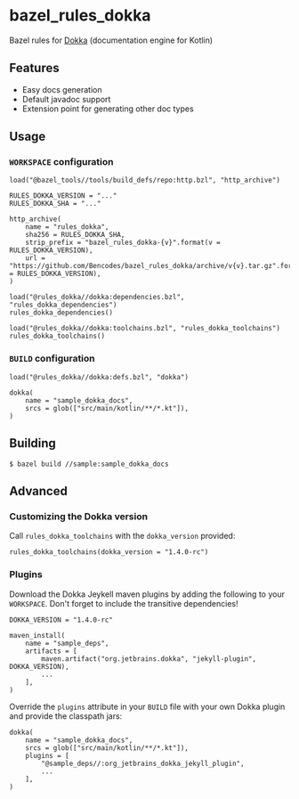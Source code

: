# bazel_rules_dokka

Bazel rules for [Dokka](https://github.com/Kotlin/dokka) (documentation engine for Kotlin)

## Features

- Easy docs generation
- Default javadoc support
- Extension point for generating other doc types

## Usage

### `WORKSPACE` configuration

```starlalrk
load("@bazel_tools//tools/build_defs/repo:http.bzl", "http_archive")

RULES_DOKKA_VERSION = "..."
RULES_DOKKA_SHA = "..."

http_archive(
    name = "rules_dokka",
    sha256 = RULES_DOKKA_SHA,
    strip_prefix = "bazel_rules_dokka-{v}".format(v = RULES_DOKKA_VERSION),
    url = "https://github.com/Bencodes/bazel_rules_dokka/archive/v{v}.tar.gz".format(v = RULES_DOKKA_VERSION),
)

load("@rules_dokka//dokka:dependencies.bzl", "rules_dokka_dependencies")
rules_dokka_dependencies()

load("@rules_dokka//dokka:toolchains.bzl", "rules_dokka_toolchains")
rules_dokka_toolchains()
```

### `BUILD` configuration

```starlark
load("@rules_dokka//dokka:defs.bzl", "dokka")

dokka(
    name = "sample_dokka_docs",
    srcs = glob(["src/main/kotlin/**/*.kt"]),
)
```

## Building

`$ bazel build //sample:sample_dokka_docs`

## Advanced

### Customizing the Dokka version

Call `rules_dokka_toolchains` with the `dokka_version` provided:

```starlark
rules_dokka_toolchains(dokka_version = "1.4.0-rc")
```

### Plugins

Download the Dokka Jeykell maven plugins by adding the following to your `WORKSPACE`. Don't forget to include the transitive dependencies!

```starlark
DOKKA_VERSION = "1.4.0-rc"

maven_install(
    name = "sample_deps",
    artifacts = [
        maven.artifact("org.jetbrains.dokka", "jekyll-plugin", DOKKA_VERSION),
        ...
    ],
)
```

Override the `plugins` attribute in your `BUILD` file with your own Dokka plugin and provide the classpath jars:

```starlark
dokka(
    name = "sample_dokka_docs",
    srcs = glob(["src/main/kotlin/**/*.kt"]),
    plugins = [
        "@sample_deps//:org_jetbrains_dokka_jekyll_plugin",
        ...
    ],
)
```
